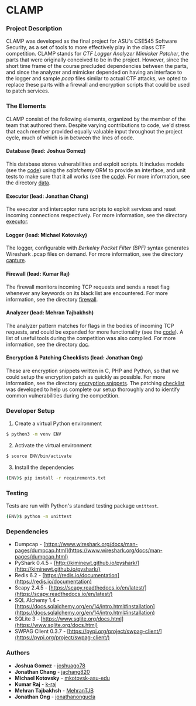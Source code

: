 # CLAMP

### Project Description

CLAMP was developed as the final project for ASU's CSE545 Software Security, as a set of tools to more effectively play in the class CTF competition. CLAMP stands for *CTF Logger Analyzer Mimicker Patcher*, the parts that were originally conceived to be in the project. However, since the short time frame of the course precluded dependencies between the parts, and since the analyzer and mimicker depended on having an interface to the logger and sample *pcap* files similar to actual CTF attacks, we opted to replace these parts with a firewall and encryption scripts that could be used to patch services.

### The Elements

CLAMP consist of the following elements, organized by the member of the team that authored them. Despite varying contributions to code, we'd stress that each member provided equally valuable input throughout the project cycle, much of which is in between the lines of code.

#### Database (lead: Joshua Gomez)

This database stores vulnerabilities and exploit scripts. It includes models (see the [code](models.py)) using the  *sqlalchemy* ORM to provide an interface, and unit tests to make sure that it all works (see the [code](testse.py)). For more information, see the directory [data](data/).

#### Executor (lead: Jonathan Chang)

The executor and interceptor runs scripts to exploit services and reset incoming connections respectively. For more information, see the directory [executor](executor/).

#### Logger (lead: Michael Kotovsky)

The logger, configurable with *Berkeley Packet Filter (BPF)* syntax generates Wireshark .pcap files on demand. For more information, see the directory [capture](capture/).

#### Firewall (lead: Kumar Raj)

The firewall monitors incoming TCP requests and sends a reset flag whenever any keywords on its black list are encountered. For more information, see the directory [firewall](firewall/).

#### Analyzer (lead: Mehran Tajbakhsh)

The analyzer pattern matches for flags in the bodies of incoming TCP requests, and could be expanded for more functionality (see the [code](analyzer.py)). A list of useful tools during the competition was also compiled. For more information, see the directory [doc](docs/).

#### Encryption & Patching Checklists (lead: Jonathan Ong)

These are encryption snippets written in C, PHP and Python, so that we could setup the encryption patch as quickly as possible. For more information, see the directory [encryption snippets](encryption%20snippets). The patching [checklist](https://docs.google.com/document/d/13cRbKB0WiuiLUDPpQ-4POr7_HJplsGUN54HbSIjyc6Y/edit?usp=sharing) was developed to help us complete our setup thoroughly and to identify common vulnerabilities during the competition.


### Developer Setup

1. Create a virtual Python environment

```bash
$ python3 -m venv ENV
```

2. Activate the virtual environment

```bash
$ source ENV/bin/activate
```

3. Install the dependencies

```bash
(ENV)$ pip install -r requirements.txt
```

### Testing

Tests are run with Python's standard testing package `unittest`.

```bash
(ENV)$ python -m unittest
```

### Dependencies

* Dumpcap - [https://www.wireshark.org/docs/man-pages/dumpcap.html](https://www.wireshark.org/docs/man-pages/dumpcap.html)
* PyShark 0.4.5 - [http://kiminewt.github.io/pyshark/](http://kiminewt.github.io/pyshark/)
* Redis 6.2 - [https://redis.io/documentation](https://redis.io/documentation)
* Scapy 2.4.5 - [https://scapy.readthedocs.io/en/latest/](https://scapy.readthedocs.io/en/latest/)
* SQL Alchemy 1.4 - [https://docs.sqlalchemy.org/en/14/intro.html#installation](https://docs.sqlalchemy.org/en/14/intro.html#installation)
* SQLite 3 - [https://www.sqlite.org/docs.html](https://www.sqlite.org/docs.html)
* SWPAG Client 0.3.7 - [https://pypi.org/project/swpag-client/](https://pypi.org/project/swpag-client/)

### Authors

* **Joshua Gomez** - [joshuago78](https://github.com/joshuago78)
* **Jonathan Chang** - [jachang820](https://github.com/jachang820)
* **Michael Kotovsky** - [mkotovsk-asu-edu](https://github.com/mkotovsk-asu-edu)
* **Kumar Raj** - [k-raj](https://github.com/k-raj)
* **Mehran Tajbakhsh** - [MehranTJB](https://github.com/MehranTJB)
* **Jonathan Ong** - [jonathanongucla](https://github.com/jonathanongucla)

